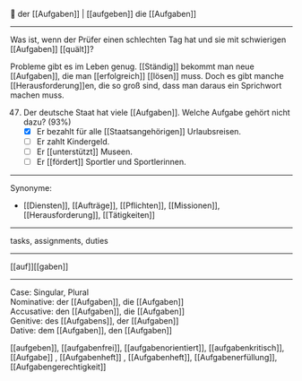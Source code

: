 🔵 der [[Aufgaben]] | [[aufgeben]]
die [[Aufgaben]]

---

Was ist, wenn der Prüfer einen schlechten Tag hat und sie mit schwierigen [[Aufgaben]] [[quält]]?

Probleme gibt es im Leben genug. [[Ständig]] bekommt man neue [[Aufgaben]], die man [[erfolgreich]] [[lösen]] muss. Doch es gibt manche [[Herausforderung]]en, die so groß sind, dass man daraus ein Sprichwort machen muss.

47. Der deutsche Staat hat viele [[Aufgaben]]. Welche Aufgabe gehört nicht dazu? (93%)
    - [x] Er bezahlt für alle [[Staatsangehörigen]] Urlaubsreisen.
    - [ ] Er zahlt Kindergeld.
    - [ ] Er [[unterstützt]] Museen.
    - [ ] Er [[fördert]] Sportler und Sportlerinnen.

---

Synonyme:

- [[Diensten]], [[Aufträge]], [[Pflichten]], [[Missionen]], [[Herausforderung]], [[Tätigkeiten]]

---

tasks, assignments, duties

---

[[auf]][[gaben]]

---

Case: Singular, Plural  
Nominative: der [[Aufgaben]], die [[Aufgaben]]  
Accusative: den [[Aufgaben]], die [[Aufgaben]]  
Genitive: des [[Aufgabens]], der [[Aufgaben]]  
Dative: dem [[Aufgaben]], den [[Aufgaben]]

[[aufgeben]], [[aufgabenfrei]], [[aufgabenorientiert]], [[aufgabenkritisch]], [[Aufgabe]]
, [[Aufgabenheft]]
, [[Aufgabenheft]], [[Aufgabenerfüllung]], [[Aufgabengerechtigkeit]]
